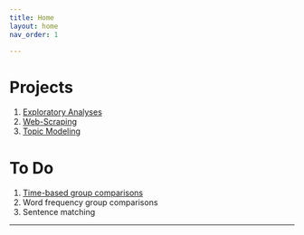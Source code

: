 ```yaml
---
title: Home
layout: home
nav_order: 1

---
```


# Projects
1. [Exploratory Analyses](/2-Exploratory.md)
2. [Web-Scraping](/3-WebScraping.md)
3. [Topic Modeling](/4-TopicModeling.md)

# To Do
1. [Time-based group comparisons](/5-TimeComp.md)
2. Word frequency group comparisons
3. Sentence matching



----


